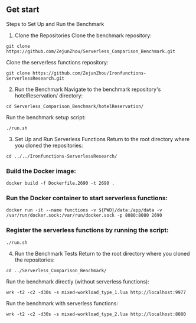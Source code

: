 ## Get start

Steps to Set Up and Run the Benchmark
1. Clone the Repositories
Clone the benchmark repository:
```
git clone https://github.com/ZejunZhou/Serverless_Comparison_Benchmark.git
```
Clone the serverless functions repository:
```
git clone https://github.com/ZejunZhou/Ironfunctions-ServerlessResearch.git
```
2. Run the Benchmark
Navigate to the benchmark repository's hotelReservation/ directory:

```
cd Serverless_Comparison_Benchmark/hotelReservation/
```
Run the benchmark setup script:

```
./run.sh
```

3. Set Up and Run Serverless Functions
Return to the root directory where you cloned the repositories:

```
cd ../../Ironfunctions-ServerlessResearch/
```

### Build the Docker image:

```
docker build -f Dockerfile.2690 -t 2690 .
```

### Run the Docker container to start serverless functions:

```
docker run -it --name functions -v ${PWD}/data:/app/data -v /var/run/docker.sock:/var/run/docker.sock -p 8080:8080 2690
```

### Register the serverless functions by running the script:

```
./run.sh
```

4. Run the Benchmark Tests
Return to the root directory where you cloned the repositories:

```
cd ../Serverless_Comparison_Benchmark/
```

Run the benchmark directly (without serverless functions):

```
wrk -t2 -c2 -d30s -s mixed-workload_type_1.lua http://localhost:9977
```

Run the benchmark with serverless functions:

```
wrk -t2 -c2 -d30s -s mixed-workload_type_2.lua http://localhost:8080
```
